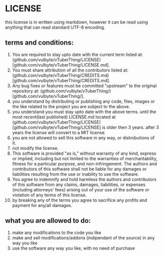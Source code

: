 # LICENSE

this license is in written using markdown, however it can be read using anything that can read standard UTF-8 encoding.

## terms and conditions:

1. You are required to stay upto date with the current term listed at: (github.com/vulbyte/vTuberThing/LICENSE)[github.com/vulbyte/vTuberThing/LICENSE.md].
2. You must share attribution of all the contributors listed at: (github.com/vulbyte/vTuberThing/CREDITS.md)[github.com/vulbyte/vTuberThing/CREDITS.md].
3. Any bug fixes or features must be committed "upstream" to the original repository at: (github.com/vulbyte/vTuberThing/)[github.com/vulbyte/vTuberThing/].
4. you understand by distributing or publishing any code, files, images or the like related to the project you are subject to the above.
5. you understand you must stay upto date with the above terms. until the most recent(last published) LICENSE.md located at (github.com/vulbyte/vTuberThing/LICENSE)[github.com/vulbyte/vTuberThing/LICENSE] is older then 3 years. after 3 years the license will convert to a MIT license.
6. you are not allowed to sell this software in any way, or distrobutions of it.
7. not modify the license.
8. This software is provided "as is," without warranty of any kind, express or implied, including but not limited to the warranties of merchantability, fitness for a particular purpose, and non-infringement. The authors and contributors of this software shall not be liable for any damages or liabilities resulting from the use or inability to use the software.
9. You agree to indemnify and hold harmless the authors and contributors of this software from any claims, damages, liabilities, or expenses (including attorneys' fees) arising out of your use of the software or violation of any terms of this license.
10. by breaking any of the terms you agree to sacrifice any profits and payment for any/all damages.

## what you are allowed to do:

1. make any modifications to the code you like
2. make and sell modifications/addons (indipendant of the source) in any way you like
3. use the software any way you like, with no need of purchase
